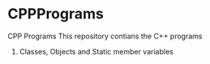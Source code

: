 # CPPPrograms
CPP Programs
This repository contians the C++ programs
1. Classes, Objects and Static member variables

